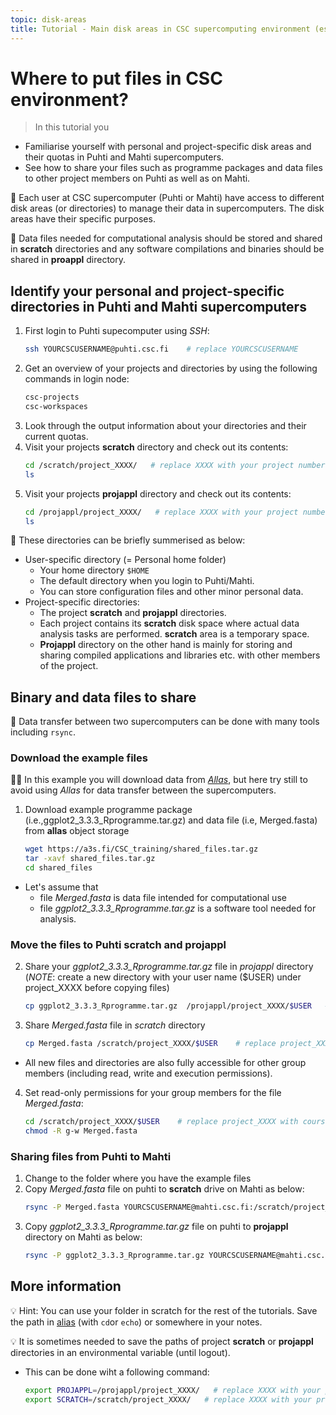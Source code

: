 ```yaml
---
topic: disk-areas
title: Tutorial - Main disk areas in CSC supercomputing environment (essential)
---
```


# Where to put files in CSC environment?

> In this tutorial you 
   - Familiarise yourself with personal and project-specific disk areas and their quotas in Puhti and Mahti supercomputers. 
   - See how to share your files such as programme packages and data files to other project members on Puhti as well as on Mahti.

💬 Each user at CSC supercomputer (Puhti or Mahti) have access to different disk areas (or directories) to manage their data in supercomputers. The disk areas have their specific purposes. 

💬 Data files needed for computational analysis should be stored and shared in **scratch** directories and any software compilations and binaries should be shared in **proappl** directory.

## Identify your personal and project-specific directories in Puhti and Mahti supercomputers

1. First login to Puhti supecomputer using *SSH*:
   ```bash
   ssh YOURCSCUSERNAME@puhti.csc.fi    # replace YOURCSCUSERNAME
   ```
2. Get an overview of your projects and directories by using the following commands in login node:
   ```bash
   csc-projects
   csc-workspaces 
   ```
3. Look through the output information about your directories and their current quotas.  
4. Visit your projects **scratch** directory and check out its contents:
   ```bash
   cd /scratch/project_XXXX/   # replace XXXX with your project number
   ls
   ```
5. Visit your projects **projappl** directory and check out its contents:
   ```bash
   cd /projappl/project_XXXX/   # replace XXXX with your project number
   ls
   ```

💬 These directories can be briefly summerised as below:
- User-specific directory (= Personal home folder)
   - Your home directory `$HOME`
   - The default directory when you login to Puhti/Mahti. 
   - You can store configuration files and other minor personal data. 
- Project-specific directories: 
   - The project **scratch** and **projappl** directories. 
   - Each project contains its **scratch** disk space where actual data analysis tasks are performed. **scratch** area is a temporary space.
   - **Projappl** directory on the other hand is mainly for storing and sharing compiled applications and libraries etc. with other members of the project. 

## Binary and data files to share

💬 Data transfer between two supercomputers can be done with many tools including `rsync`. 

### Download the example files

☝🏻 In this example you will download data from [*Allas*](https://docs.csc.fi/data/Allas/), but here try still to avoid using *Allas* for data transfer between the supercomputers. 

1. Download example programme package (i.e.,ggplot2_3.3.3_Rprogramme.tar.gz) and data file (i.e, Merged.fasta) from **allas** object storage
   ```bash
   wget https://a3s.fi/CSC_training/shared_files.tar.gz
   tar -xavf shared_files.tar.gz
   cd shared_files
   ```
- Let's assume that 
   - file *Merged.fasta* is data file intended for computational use
   - file *ggplot2_3.3.3_Rprogramme.tar.gz* is a software tool needed for analysis. 

### Move the files to Puhti scratch and projappl

2. Share your *ggplot2_3.3.3_Rprogramme.tar.gz* file in *projappl* directory (*NOTE*: create a new directory with your user name ($USER) under project_XXXX before copying files)
   ```bash
   cp ggplot2_3.3.3_Rprogramme.tar.gz  /projappl/project_XXXX/$USER   # replace project_XXXX with course/your project)
   ```
3. Share *Merged.fasta* file in *scratch* directory
   ```bash
   cp Merged.fasta /scratch/project_XXXX/$USER    # replace project_XXXX with course/your project
   ```
- All new files and directories are also fully accessible for other group members (including read, write and execution permissions). 

4. Set read-only permissions for your group members for the file *Merged.fasta*:
   ```bash
   cd /scratch/project_XXXX/$USER    # replace project_XXXX with course/your project
   chmod -R g-w Merged.fasta
   ```

### Sharing files from Puhti to Mahti

1. Change to the folder where you have the example files
2. Copy *Merged.fasta* file on puhti to **scratch** drive on Mahti as below:
   ```bash
   rsync -P Merged.fasta YOURCSCUSERNAME@mahti.csc.fi:/scratch/project_XXXX/$USER    # replace project_XXXX with course/your project
   ```
3. Copy *ggplot2_3.3.3_Rprogramme.tar.gz* file on puhti to **projappl** directory on Mahti as below:
   ```bash
   rsync -P ggplot2_3.3.3_Rprogramme.tar.gz YOURCSCUSERNAME@mahti.csc.fi:/projappl/project_XXXX/$USER    # replace project_XXXX with course/your project
   ```

## More information

💡 Hint: You can use your folder in scratch for the rest of the tutorials. Save the path in [alias](https://www.shell-tips.com/bash/alias/) (with `cd`or `echo`) or somewhere in your notes. 

💡 It is sometimes needed to save the paths of project **scratch** or **projappl** directories in an environmental variable (until logout).
- This can be done wiht a following command:
   ```bash
   export PROJAPPL=/projappl/project_XXXX/   # replace XXXX with your project number
   export SCRATCH=/scratch/project_XXXX/   # replace XXXX with your project number
   ```

